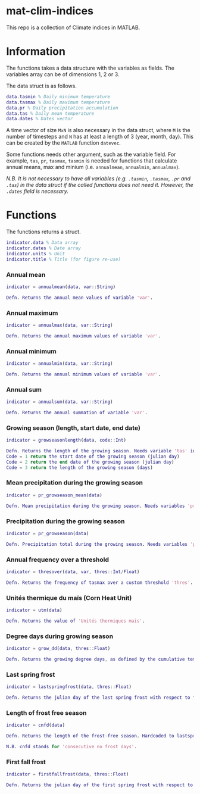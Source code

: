 # mat-clim-indices
This repo is a collection of Climate indices in MATLAB.

# Information
The functions takes a data structure with the variables as fields. The variables array can be of dimensions 1, 2 or 3.

The data struct is as follows.

```matlab
data.tasmin % Daily minimum temperature
data.tasmax % Daily maximum temperature
data.pr % Daily precipitation accumulation
data.tas % Daily mean temperature
data.dates % Dates vector
```

A time vector of size `MxN` is also necessary in the data struct, where `M` is the number of timesteps and `N` has at least a length of 3 (year, month, day). This can be created by the `MATLAB` function `datevec`.

Some functions needs other argument, such as the variable field. For example, `tas`, `pr`, `tasmax`, `tasmin` is needed for functions that calculate annual means, max and minium (i.e. `annualmean`, `annualmin`, `annualmax`).

*N.B. It is not necessary to have all variables (e.g. `.tasmin`, `.tasmax`, `.pr` and `.tas`) in the data struct if the called functions does not need it. However, the `.dates` field is necessary.*

# Functions

The functions returns a struct.

```matlab
indicator.data % Data array
indicator.dates % Date array
indicator.units % Unit
indicator.title % Title (for figure re-use)
```

### Annual mean
```matlab
indicator = annualmean(data, var::String)

Defn. Returns the annual mean values of variable 'var'.
```

### Annual maximum
```matlab
indicator = annualmax(data, var::String)

Defn. Returns the annual maximum values of variable 'var'.
```

### Annual minimum
```matlab
indicator = annualmin(data, var::String)

Defn. Returns the annual minimum values of variable 'var'.
```

### Annual sum
```matlab
indicator = annualsum(data, var::String)

Defn. Returns the annual summation of variable 'var'.
```

### Growing season (length, start date, end date)
```matlab
indicator = growseasonlength(data, code::Int)

Defn. Returns the length of the growing season. Needs variable 'tas' in data struct.
Code = 1 return the start date of the growing season (julian day)
Code = 2 return the end date of the growing season (julian day)
Code = 3 return the length of the growing season (days)
```

### Mean precipitation during the growing season
```matlab
indicator = pr_growseason_mean(data)

Defn. Mean precipitation during the growing season. Needs variables 'pr' and 'tas' in data struct.
```

### Precipitation during the growing season
```matlab
indicator = pr_growseason(data)

Defn. Precipitation total during the growing season. Needs variables 'pr' and 'tas' in data struct.
```

### Annual frequency over a threshold
```matlab
indicator = thresover(data, var, thres::Int/Float)

Defn. Returns the frequency of tasmax over a custom threshold 'thres'. Needs variables 'tasmax' data struct.
```

### Unités thermique du maïs (Corn Heat Unit)
```matlab
indicator = utm(data)

Defn. Returns the value of 'Unités thermiques maïs'.
```

### Degree days during growing season
```matlab
indicator = grow_dd(data, thres::Float)

Defn. Returns the growing degree days, as defined by the cumulative temperature over the threshold 'thres'.
```

### Last spring frost
```matlab
indicator = lastspringfrost(data, thres::Float)

Defn. Returns the julian day of the last spring frost with respect to threshold 'thres' (usually 0 Celsius).
```

### Length of frost free season
```matlab
indicator = cnfd(data)

Defn. Returns the length of the frost-free season. Hardcoded to lastspringfrost of 0 Celsius and firstfallfrost of -2 Celsius.

N.B. cnfd stands for 'consecutive no frost days'.
```

### First fall frost
```matlab
indicator = firstfallfrost(data, thres::Float)

Defn. Returns the julian day of the first spring frost with respect to threshold 'thres' (usually -2 Celsius)
```
